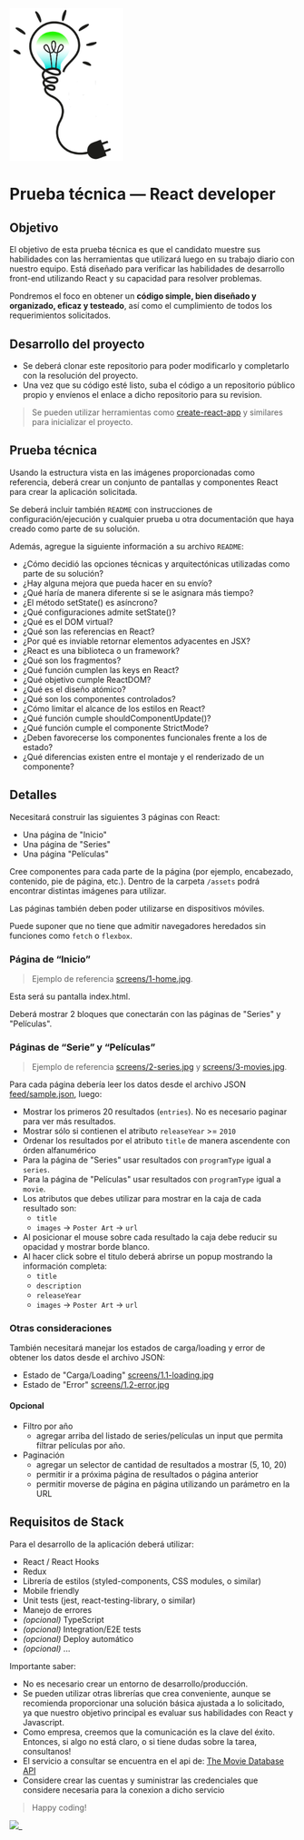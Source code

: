 
<img src="assets/logo.png" alt="drawing" width="200"/>  

# Prueba técnica — React developer


## Objetivo

El objetivo de esta prueba técnica es que el candidato muestre sus habilidades con las herramientas que utilizará luego en su trabajo diario con nuestro equipo. Está diseñado para verificar las habilidades de desarrollo front-end utilizando React y su capacidad para resolver problemas.

Pondremos el foco en obtener un **código simple, bien diseñado y organizado, eficaz y testeado**, así como el cumplimiento de todos los requerimientos solicitados.


## Desarrollo del proyecto

- Se deberá clonar este repositorio para poder modificarlo y completarlo con la resolución del proyecto.
- Una vez que su código esté listo, suba el código a un repositorio público propio y envíenos el enlace a dicho repositorio para su revision.

> Se pueden utilizar herramientas como [create-react-app](https://github.com/facebookincubator/create-react-app) y similares para inicializar el proyecto.


## Prueba técnica
Usando la estructura vista en las imágenes proporcionadas como referencia, deberá crear un conjunto de pantallas y componentes React para crear la aplicación solicitada.

Se deberá incluir también `README` con instrucciones de configuración/ejecución y cualquier prueba u otra documentación que haya creado como parte de su solución.

Además, agregue la siguiente información a su archivo `README`:

- ¿Cómo decidió las opciones técnicas y arquitectónicas utilizadas como parte de su solución?
- ¿Hay alguna mejora que pueda hacer en su envío?
- ¿Qué haría de manera diferente si se le asignara más tiempo?
- ¿El método setState() es asíncrono?
- ¿Qué configuraciones admite setState()?
- ¿Qué es el DOM virtual?
- ¿Qué son las referencias en React?
- ¿Por qué es inviable retornar elementos adyacentes en JSX?
- ¿React es una biblioteca o un framework?
- ¿Qué son los fragmentos?
- ¿Qué función cumplen las keys en React?
- ¿Qué objetivo cumple ReactDOM?
- ¿Qué es el diseño atómico?
- ¿Qué son los componentes controlados?
- ¿Cómo limitar el alcance de los estilos en React?
- ¿Qué función cumple shouldComponentUpdate()?
- ¿Qué función cumple el componente StrictMode?
- ¿Deben favorecerse los componentes funcionales frente a los de estado?
- ¿Qué diferencias existen entre el montaje y el renderizado de un componente?


## Detalles
Necesitará construir las siguientes 3 páginas con React:

- Una página de "Inicio"
- Una página de "Series"
- Una página "Películas"

Cree componentes para cada parte de la página (por ejemplo, encabezado, contenido, pie de página, etc.). Dentro de la carpeta `/assets` podrá encontrar distintas imágenes para utilizar.

Las páginas también deben poder utilizarse en dispositivos móviles.

Puede suponer que no tiene que admitir navegadores heredados sin funciones como `fetch` o `flexbox`.


### Página de “Inicio”

> Ejemplo de referencia [screens/1-home.jpg](./screens/1-home.jpg).

Esta será su pantalla index.html.

Deberá mostrar 2 bloques que conectarán con las páginas de "Series" y "Películas".


### Páginas de “Serie” y “Películas”

> Ejemplo de referencia [screens/2-series.jpg](./screens/2-series.jpg) y [screens/3-movies.jpg](./screens/3-movies.jpg).

Para cada página debería leer los datos desde el archivo JSON [feed/sample.json](https://raw.githubusercontent.com/StreamCo/react-coding-challenge/master/feed/sample.json), luego:

- Mostrar los primeros 20 resultados (`entries`). No es necesario paginar para ver más resultados. 
- Mostrar sólo si contienen el atributo `releaseYear` >= `2010`
- Ordenar los resultados por el atributo `title` de manera ascendente con órden alfanumérico
- Para la página de "Series" usar resultados con `programType` igual a `series`.
- Para la página de "Películas" usar resultados con `programType` igual a `movie`. 
- Los atributos que debes utilizar para mostrar en la caja de cada resultado son:
  - `title`
  - `images` → `Poster Art` → `url`
- Al posicionar el mouse sobre cada resultado la caja debe reducir su opacidad y mostrar borde blanco.
- Al hacer click sobre el titulo deberá abrirse un popup mostrando la información completa:
  - `title`
  - `description`
  - `releaseYear`
  - `images` → `Poster Art` → `url`


### Otras consideraciones

También necesitará manejar los estados de carga/loading y error de obtener los datos desde el archivo JSON:

- Estado de "Carga/Loading" [screens/1.1-loading.jpg](./screens/1.1-loading.jpg)
- Estado de "Error" [screens/1.2-error.jpg](./screens/1.2-error.jpg)


#### Opcional

- Filtro por año
  - agregar arriba del listado de series/películas un input que permita filtrar películas por año.
- Paginación
  - agregar un selector de cantidad de resultados a mostrar (5, 10, 20)
  - permitir ir a próxima página de resultados o página anterior
  - permitir moverse de página en página utilizando un parámetro en la URL


## Requisitos de Stack

Para el desarrollo de la aplicación deberá utilizar:

- React / React Hooks
- Redux
- Librería de estilos (styled-components, CSS modules, o similar)
- Mobile friendly
- Unit tests (jest, react-testing-library, o similar)
- Manejo de errores
- _(opcional)_ TypeScript
- _(opcional)_ Integration/E2E tests
- _(opcional)_ Deploy automático
- _(opcional)_ ...

Importante saber:
- No es necesario crear un entorno de desarrollo/producción.
- Se pueden utilizar otras librerías que crea conveniente, aunque se recomienda proporcionar una solución básica ajustada a lo solicitado, ya que nuestro objetivo principal es evaluar sus habilidades con React y Javascript.
- Como empresa, creemos que la comunicación es la clave del éxito. Entonces, si algo no está claro, o si tiene dudas sobre la tarea, consultanos!
- El servicio a consultar se encuentra en el api de: [The Movie Database API](https://developers.themoviedb.org)
- Considere crear las cuentas y suministrar las credenciales que considere necesaria para la conexion a dicho servicio

> Happy coding!

<img src="https://user-images.githubusercontent.com/5693916/30273942-84252588-96fb-11e7-9420-5516b92cb1f7.gif" width="100">_